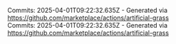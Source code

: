 Commits: 2025-04-01T09:22:32.635Z - Generated via https://github.com/marketplace/actions/artificial-grass
<br>
Commits: 2025-04-01T09:22:32.635Z - Generated via https://github.com/marketplace/actions/artificial-grass
<br>
